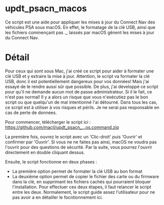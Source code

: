 # updt_psacn_macos

Ce script est une aide pour appliquer les mises à jour du Connect Nav des véhicules PSA sous macOS. En effet, le formatage de la clé USB, ainsi que les fichiers commençant pas ._ laissés par macOS gênent les mises à jour du Connect Nav.

# Détail

Pour ceux qui sont sous Mac, j'ai créé ce script pour aider à formater une clé USB et y extraire la mise à jour. Attention, le script va formater la clé USB, donc il est potentiellement dangereux pour vos données! Mais j'ai essayé de le rendre aussi sûr que possible. De plus, j'ai développé ce script pour qu'il ne demande aucun mot de passe administrateur. Si il le fait, ce n'est pas normal! Il y a alors un risque que vous n'exécutiez pas le bon script ou que quelqu'un de mal intentionné l'ai détourné.
Dans tous les cas, ce script est à utiliser à vos risques et périls. Je ne serai pas responsable en cas de perte de données.

Pour commencer, télécharger le script ici :
https://github.com/macjl/updt_psacn_...os.command.zip

La première fois, ouvrez le script avec un 'Clic-droit' puis 'Ouvrir' et confirmer par 'Ouvrir'. Si vous ne ne faites pas ainsi, macOS ne voudra pas l'ouvrir pour des questions de sécurité.
Par la suite, vous pourrez l'ouvrir directement en double cliquant dessus.

Ensuite, le script fonctionne en deux phases :
- La première option permet de formater la clé USB au bon format
- La deuxième option permet de copier le fichier des carte ou du firmware dans la clé, en supprimant les fichiers cachés qui pourraient bloquer l'installation.
Pour effectuer ces deux étapes, il faut relancer le script entre les deux. Normalement, le script guide assez l'utilisateur pour ne pas avoir a en détailler le focntionnement ici.
